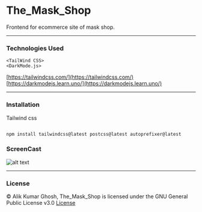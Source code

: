 # The_Mask_Shop
Frontend for ecommerce site of mask shop.

---

### Technologies Used
` <TailWind CSS> `<br>
`<DarkMode.js> `

[https://tailwindcss.com/](https://tailwindcss.com/) <br>
[https://darkmodejs.learn.uno/](https://darkmodejs.learn.uno/)

---

### Installation 

Tailwind css

```

npm install tailwindcss@latest postcss@latest autoprefixer@latest 

```
 
 ### ScreenCast
 
 ![alt text](https://github.com/Alik-Kumar-Ghosh/The_Mask_Shop/blob/master/dist/images/mask_shop-gif.gif "screnCap")
 
 ---

 ### License
 
 © Alik Kumar Ghosh, The_Mask_Shop is licensed under the GNU General Public License v3.0 [License](https://github.com/Alik-Kumar-Ghosh/The_Mask_Shop/blob/master/LICENSE)
